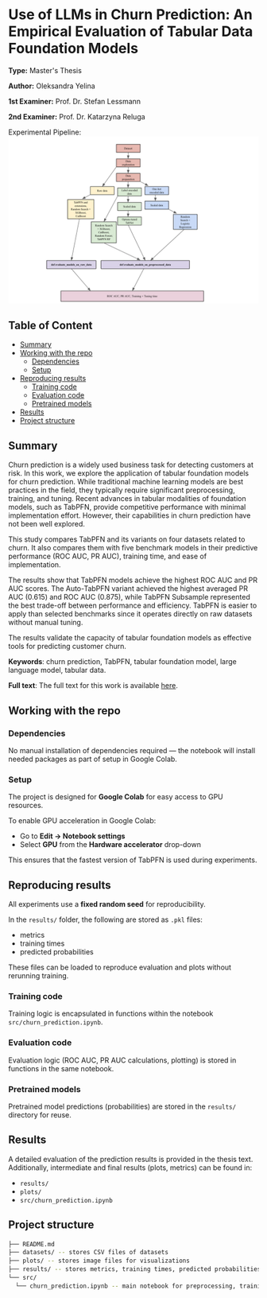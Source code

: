 # Use of LLMs in Churn Prediction: An Empirical Evaluation of Tabular Data Foundation Models

**Type:** Master's Thesis 

**Author:** Oleksandra Yelina

**1st Examiner:** Prof. Dr. Stefan Lessmann 

**2nd Examiner:** Prof. Dr. Katarzyna Reluga  



Experimental Pipeline:
![results](/experimental_pipeline.png)

## Table of Content

- [Summary](#summary)
- [Working with the repo](#Working-with-the-repo)
    - [Dependencies](#Dependencies)
    - [Setup](#Setup)
- [Reproducing results](#Reproducing-results)
    - [Training code](#Training-code)
    - [Evaluation code](#Evaluation-code)
    - [Pretrained models](#Pretrained-models)
- [Results](#Results)
- [Project structure](-Project-structure)

## Summary

Churn prediction is a widely used business task for detecting customers at risk. In this work, we explore the application of tabular foundation models for churn prediction. While traditional machine learning models are best practices in the field, they typically require significant preprocessing, training, and tuning. Recent advances in tabular modalities of foundation models, such as TabPFN, provide competitive performance with minimal implementation effort. However, their capabilities in churn prediction have not been well explored.

This study compares TabPFN and its variants on four datasets related to churn. It also compares them with five benchmark models in their predictive performance (ROC AUC, PR AUC), training time, and ease of implementation.

The results show that TabPFN models achieve the highest ROC AUC and PR AUC scores. The Auto-TabPFN variant achieved the highest averaged PR AUC (0.615) and ROC AUC (0.875), while TabPFN Subsample represented the best trade-off between performance and efficiency. TabPFN is easier to apply than selected benchmarks since it operates directly on raw datasets without manual tuning.

The results validate the capacity of tabular foundation models as effective tools for predicting customer churn.

**Keywords**: churn prediction, TabPFN, tabular foundation model, large language model, tabular data.

**Full text**: The full text for this work is available [here](https://box.hu-berlin.de/d/d4b08d1fe1424c5fb3dd/).

## Working with the repo

### Dependencies

No manual installation of dependencies required — the notebook will install needed packages as part of setup in Google Colab.

### Setup

The project is designed for **Google Colab** for easy access to GPU resources.

To enable GPU acceleration in Google Colab:
- Go to **Edit → Notebook settings**
- Select **GPU** from the **Hardware accelerator** drop-down

This ensures that the fastest version of TabPFN is used during experiments.

## Reproducing results

All experiments use a **fixed random seed** for reproducibility.

In the `results/` folder, the following are stored as `.pkl` files:
- metrics
- training times
- predicted probabilities

These files can be loaded to reproduce evaluation and plots without rerunning training.

### Training code

Training logic is encapsulated in functions within the notebook `src/churn_prediction.ipynb`.

### Evaluation code

Evaluation logic (ROC AUC, PR AUC calculations, plotting) is stored in functions in the same notebook.

### Pretrained models

Pretrained model predictions (probabilities) are stored in the `results/` directory for reuse.

## Results

A detailed evaluation of the prediction results is provided in the thesis text. Additionally, intermediate and final results (plots, metrics) can be found in:
- `results/`
- `plots/`
- `src/churn_prediction.ipynb`

## Project structure

```bash
├── README.md 
├── datasets/ -- stores CSV files of datasets
├── plots/ -- stores image files for visualizations
├── results/ -- stores metrics, training times, predicted probabilities (pkl files)
└── src/
  └── churn_prediction.ipynb -- main notebook for preprocessing, training, and evaluation
               
```
